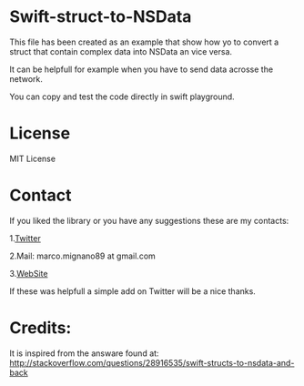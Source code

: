 # Swift-struct-to-NSData

This file has been created as an example that show how yo to convert a struct that contain complex data into NSData an vice versa.

It can be helpfull for example when you have to send data acrosse the network.

You can copy and test the code directly in swift playground.
# License
MIT License

# Contact
If you liked the library or you have any suggestions these are my contacts:

1.[Twitter](https://twitter.com/Marcomignano3) 

2.Mail: marco.mignano89 at gmail.com

3.[WebSite](http://marcomignano.altervista.org)  

If these was helpfull a simple add on Twitter will be a nice thanks.

# Credits:
It is inspired from the answare found at: http://stackoverflow.com/questions/28916535/swift-structs-to-nsdata-and-back
